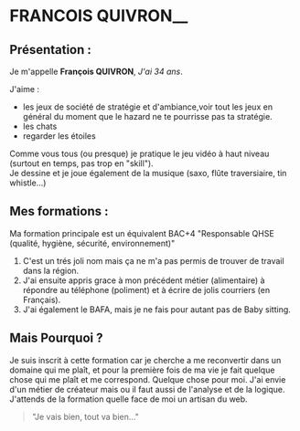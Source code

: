 # FRANCOIS QUIVRON__

## Présentation :

Je m'appelle __François QUIVRON__, *J'ai 34 ans*.

J'aime : 

* les jeux de société de stratégie et d'ambiance,voir tout les jeux en général du moment que le hazard ne te pourrisse pas ta stratégie.  
* les chats
* regarder les étoiles

Comme vous tous (ou presque) je pratique le jeu vidéo à haut niveau (surtout en temps, pas trop en "skill").  
Je dessine et je joue également de la musique (saxo, flûte traversiaire, tin whistle...)


## Mes formations :

Ma formation principale est un équivalent BAC+4 "Responsable QHSE (qualité, hygiène, sécurité, environnement)"

1. C'est un trés joli nom mais ça ne m'a pas permis de trouver de travail dans la région. 
2. J'ai ensuite appris grace à mon précédent métier (alimentaire) à répondre au téléphone (poliment) et à écrire de jolis courriers (en Français).
3. J'ai également le BAFA, mais je ne fais pour autant pas de Baby sitting.

## Mais Pourquoi ?

Je suis inscrit à cette formation car je cherche a me reconvertir dans un domaine qui me plaît, et pour la première fois de ma vie je fait
quelque chose qui me plaît et me correspond. Quelque chose pour moi.
J'ai envie d'un métier de créateur mais ou il faut aussi de l'analyse et de la logique.
J'attends de la formation quelle face de moi un artisan du web.

> "Je vais bien, tout va bien..."



